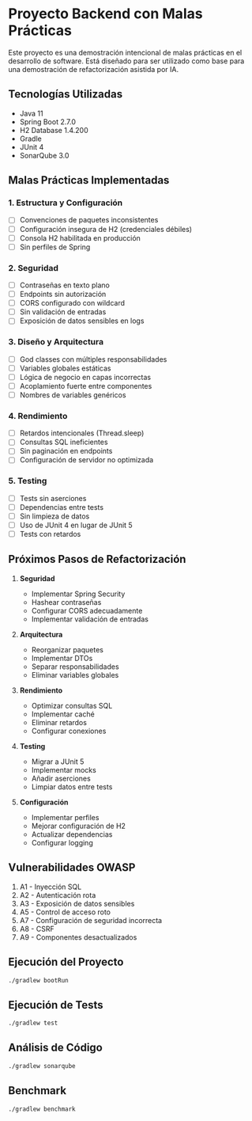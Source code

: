 # Proyecto Backend con Malas Prácticas

Este proyecto es una demostración intencional de malas prácticas en el desarrollo de software. Está diseñado para ser utilizado como base para una demostración de refactorización asistida por IA.

## Tecnologías Utilizadas

- Java 11
- Spring Boot 2.7.0
- H2 Database 1.4.200
- Gradle
- JUnit 4
- SonarQube 3.0

## Malas Prácticas Implementadas

### 1. Estructura y Configuración
- [ ] Convenciones de paquetes inconsistentes
- [ ] Configuración insegura de H2 (credenciales débiles)
- [ ] Consola H2 habilitada en producción
- [ ] Sin perfiles de Spring

### 2. Seguridad
- [ ] Contraseñas en texto plano
- [ ] Endpoints sin autorización
- [ ] CORS configurado con wildcard
- [ ] Sin validación de entradas
- [ ] Exposición de datos sensibles en logs

### 3. Diseño y Arquitectura
- [ ] God classes con múltiples responsabilidades
- [ ] Variables globales estáticas
- [ ] Lógica de negocio en capas incorrectas
- [ ] Acoplamiento fuerte entre componentes
- [ ] Nombres de variables genéricos

### 4. Rendimiento
- [ ] Retardos intencionales (Thread.sleep)
- [ ] Consultas SQL ineficientes
- [ ] Sin paginación en endpoints
- [ ] Configuración de servidor no optimizada

### 5. Testing
- [ ] Tests sin aserciones
- [ ] Dependencias entre tests
- [ ] Sin limpieza de datos
- [ ] Uso de JUnit 4 en lugar de JUnit 5
- [ ] Tests con retardos

## Próximos Pasos de Refactorización

1. **Seguridad**
   - Implementar Spring Security
   - Hashear contraseñas
   - Configurar CORS adecuadamente
   - Implementar validación de entradas

2. **Arquitectura**
   - Reorganizar paquetes
   - Implementar DTOs
   - Separar responsabilidades
   - Eliminar variables globales

3. **Rendimiento**
   - Optimizar consultas SQL
   - Implementar caché
   - Eliminar retardos
   - Configurar conexiones

4. **Testing**
   - Migrar a JUnit 5
   - Implementar mocks
   - Añadir aserciones
   - Limpiar datos entre tests

5. **Configuración**
   - Implementar perfiles
   - Mejorar configuración de H2
   - Actualizar dependencias
   - Configurar logging

## Vulnerabilidades OWASP

1. A1 - Inyección SQL
2. A2 - Autenticación rota
3. A3 - Exposición de datos sensibles
4. A5 - Control de acceso roto
5. A7 - Configuración de seguridad incorrecta
6. A8 - CSRF
7. A9 - Componentes desactualizados

## Ejecución del Proyecto

```bash
./gradlew bootRun
```

## Ejecución de Tests

```bash
./gradlew test
```

## Análisis de Código

```bash
./gradlew sonarqube
```

## Benchmark

```bash
./gradlew benchmark
``` 